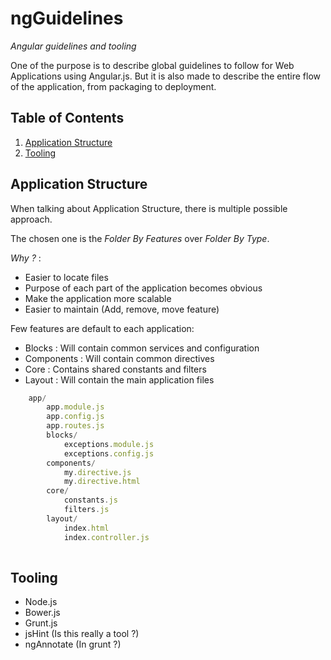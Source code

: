 # ngGuidelines

*Angular guidelines and tooling*

One of the purpose is to describe global guidelines to follow for Web Applications using Angular.js.
But it is also made to describe the entire flow of the application, from packaging to deployment.

## Table of Contents

  1. [Application Structure](#application-structure)
  2. [Tooling](#Tooling)

## Application Structure

When talking about Application Structure, there is multiple possible approach.

The chosen one is the *Folder By Features* over *Folder By Type*.

*Why ?* : 

- Easier to locate files 
- Purpose of each part of the application becomes obvious
- Make the application more scalable
- Easier to maintain (Add, remove, move feature)

Few features are default to each application:
- Blocks : Will contain common services and configuration
- Components : Will contain common directives
- Core : Contains shared constants and filters
- Layout : Will contain the main application files

```javascript
    app/
        app.module.js
        app.config.js
        app.routes.js
        blocks/
			exceptions.module.js
			exceptions.config.js
        components/
            my.directive.js
            my.directive.html
        core/
        	constants.js
        	filters.js
        layout/
            index.html
            index.controller.js
        
```					

## Tooling
 - Node.js
 - Bower.js
 - Grunt.js
 - jsHint (Is this really a tool ?)
 - ngAnnotate (In grunt ?)

